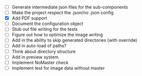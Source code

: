 * [ ] Generate intermediate json files for the sub-components
* [ ] Make the project respect the .json/no .json config
* [X] Add PDF support
* [ ] Document the configuration object
* [ ] Stub out file writing for the tests
* [ ] Figure out how to optimize the image writing
* [ ] Add in the ability to skip generated directories (with override)
* [ ] Add in auto-load of paths?
* [ ] Think about directory structure
* [ ] Add in preview system
* [ ] Implement NoMaster check
* [ ] Implement test for image data without master